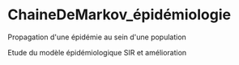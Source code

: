 # ChaineDeMarkov_épidémiologie
Propagation d'une épidémie au sein d'une population 

Etude du modèle épidémiologique SIR et amélioration
